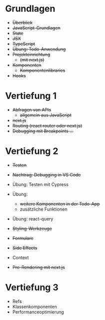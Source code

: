 # Grundlagen

- ~~Überblick~~
- ~~JavaScript-Grundlagen~~
- ~~State~~
- ~~JSX~~
- ~~TypeScript~~
- ~~Übung: Todo-Anwendung~~
- ~~Projekteinrichtung~~
  - ~~(mit next.js)~~
- ~~Komponenten~~
  - ~~Komponentenlibraries~~
- ~~Hooks~~

# Vertiefung 1

- ~~Abfragen von APIs~~
  - ~~allgemein aus JavaScript~~
- ~~next.js~~
- ~~Routing (react router oder next.js)~~
- ~~Debugging mit Breakpoints ...~~

# Vertiefung 2

- ~~Testen~~
- ~~Nachtrag: Debugging in VS Code~~
- Übung: Testen mit Cypress
- Übung:
  - ~~weitere Komponenten in der Todo-App~~
  - zusätzliche Funktionen
- Übung: react-query

- ~~Styling-Werkzeuge~~
- ~~Formulare~~
- ~~Side Effects~~
- Context
- ~~Pre-Rendering mit next.js~~

# Vertiefung 3

- Refs
- Klassenkomponenten
- Performanceoptimierung
